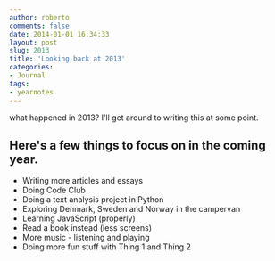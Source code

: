 ```yaml
---
author: roberto
comments: false
date: 2014-01-01 16:34:33
layout: post
slug: 2013
title: 'Looking back at 2013'
categories:
- Journal
tags:
- yearnotes
---
```


what happened in 2013? I'll get around to writing this at some point.

## Here's a few things to focus on in the coming year. 

* Writing more articles and essays 
* Doing Code Club
* Doing a text analysis project in Python 
* Exploring Denmark, Sweden and Norway in the campervan 
* Learning JavaScript (properly)
* Read a book instead (less screens)
* More music - listening and playing
* Doing more fun stuff with Thing 1 and Thing 2 

